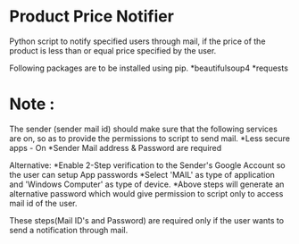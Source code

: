 # Product Price Notifier

Python script to notify specified users through mail, if the price of the product is less than or equal price
specified by the user.

Following packages are to be installed using pip.
    *beautifulsoup4
    *requests

# Note :
The sender (sender mail id) should make sure that the following services are on, so as to provide the
permissions to script to send mail.
    *Less secure apps - On
    *Sender Mail address & Password are required

Alternative:
    *Enable 2-Step verification to the Sender's Google Account so the user can setup App passwords
    *Select 'MAIL' as type of application and 'Windows Computer' as type of device.
    *Above steps will generate an alternative password which would give permission to script only to
     access mail id of the user.

These steps(Mail ID's and Password) are required only if the user wants to send a notification through mail.

